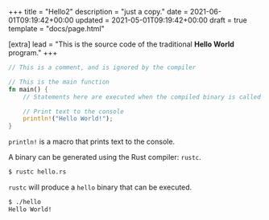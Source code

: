 +++
title = "Hello2"
description = "just a copy."
date = 2021-06-01T09:19:42+00:00
updated = 2021-05-01T09:19:42+00:00
draft = true
template = "docs/page.html"

[extra]
lead = "This is the source code of the traditional <b>Hello World</b> program."
+++

```rust
// This is a comment, and is ignored by the compiler

// This is the main function
fn main() {
    // Statements here are executed when the compiled binary is called

    // Print text to the console
    println!("Hello World!");
}
```

`println!` is a macro that prints text to the console.

A binary can be generated using the Rust compiler: `rustc`.

```bash
$ rustc hello.rs
```

`rustc` will produce a `hello` binary that can be executed.

```bash
$ ./hello
Hello World!
```
